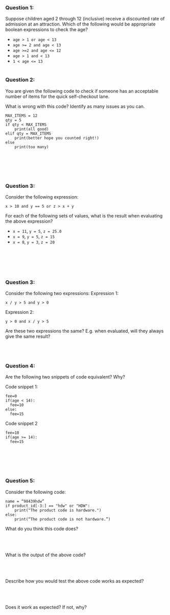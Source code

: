 ### Question 1:
Suppose children aged 2 through 12 (inclusive) receive a discounted
rate of admission at an attraction.
Which of the following would be appropriate boolean expressions to check the age?


* `age > 1 or age < 13`
* `age >= 2 and age < 13`
* `age >=2 and age <= 12`
* `age > 1 and < 13`
* `1 < age <= 13`
<br><br>


### Question 2:
You are given the following code to check if someone
has an acceptable number of items for the quick self-checkout lane.

What is wrong with this code?  Identify as many issues as you can.

```
MAX_ITEMS = 12
qty = 5
if qty < MAX_ITEMS
    print(all good)
elif qty = MAX_ITEMS
    print(better hope you counted right!)
else
    print(too many)
```
<br><br><br><br>

### Question 3:

Consider the following expression:
```
x > 10 and y == 5 or z > x + y
```

For each of the following sets of values, what is the result
when evaluating the above expression?
* `x = 11`, `y = 5`, `z = 25.0`
* `x = 9`, `y = 5`, `z = 15`
* `x = 8`, `y = 3`, `z = 20`
<br><br><br><br><br><br>



### Question 3:

Consider the following two expressions:
Expression 1:
```
x / y > 5 and y > 0
```

Expression 2:
```
y > 0 and x / y > 5
```

Are these two expressions the same?
E.g. when evaluated, will they always give the same result?
<br><br><br><br>


### Question 4:
Are the following two snippets of code equivalent?  Why?

Code snippet 1:
```
fee=0
if(age < 14):
  fee=10
else:
  fee=15
```

Code snippet 2
```
fee=10
if(age >= 14):
  fee=15
```
<br><br><br><br>


### Question 5:
Consider the following code:
```
name = “98439hdw”
if product_id[-3:] == "hdw" or "HDW":
    print("The product code is hardware.")
else:
	print(“The product code is not hardware.”)
```

What do you think this code does?
<br><br><br><br>

What is the output of the above code?
<br><br><br><br>



Describe how you would test the above code works as expected?
<br><br><br><br>



Does it work as expected?  If not, why?
<br><br><br><br>

